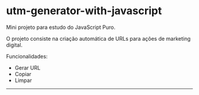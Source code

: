 # utm-generator-with-javascript

Mini projeto para estudo do JavaScript Puro.

O projeto consiste na criação automática de URLs para ações de marketing digital.

Funcionalidades:
- Gerar URL
- Copiar
- Limpar
<hr>

